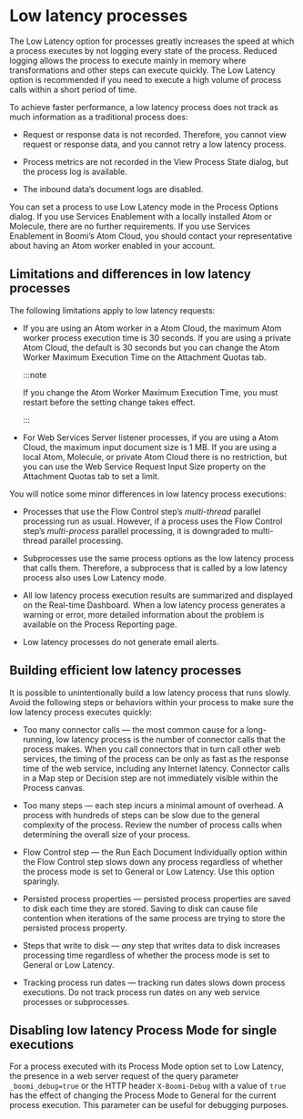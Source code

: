 # Low latency processes

<head>
  <meta name="guidename" content="Integration"/>
  <meta name="context" content="GUID-af9912ba-d4c8-4754-baeb-69bd9a41c48c"/>
</head>

The Low Latency option for processes greatly increases the speed at which a process executes by not logging every state of the process. Reduced logging allows the process to execute mainly in memory where transformations and other steps can execute quickly. The Low Latency option is recommended if you need to execute a high volume of process calls within a short period of time.

To achieve faster performance, a low latency process does not track as much information as a traditional process does:

- Request or response data is not recorded. Therefore, you cannot view request or response data, and you cannot retry a low latency process.

- Process metrics are not recorded in the View Process State dialog, but the process log is available.

- The inbound data’s document logs are disabled.

You can set a process to use Low Latency mode in the Process Options dialog. If you use Services Enablement with a locally installed Atom or Molecule, there are no further requirements. If you use Services Enablement in Boomi’s Atom Cloud, you should contact your representative about having an Atom worker enabled in your account.

## Limitations and differences in low latency processes

The following limitations apply to low latency requests:

- If you are using an Atom worker in a Atom Cloud, the maximum Atom worker process execution time is 30 seconds. If you are using a private Atom Cloud, the default is 30 seconds but you can change the Atom Worker Maximum Execution Time on the Attachment Quotas tab.

  :::note

  If you change the Atom Worker Maximum Execution Time, you must restart before the setting change takes effect.

  :::

- For Web Services Server listener processes, if you are using a Atom Cloud, the maximum input document size is 1 MB. If you are using a local Atom, Molecule, or private Atom Cloud there is no restriction, but you can use the Web Service Request Input Size property on the Attachment Quotas tab to set a limit.

You will notice some minor differences in low latency process executions:

- Processes that use the Flow Control step’s *multi-thread* parallel processing run as usual. However, if a process uses the Flow Control step’s *multi-process* parallel processing, it is downgraded to multi-thread parallel processing.

- Subprocesses use the same process options as the low latency process that calls them. Therefore, a subprocess that is called by a low latency process also uses Low Latency mode.

- All low latency process execution results are summarized and displayed on the Real-time Dashboard. When a low latency process generates a warning or error, more detailed information about the problem is available on the Process Reporting page.

- Low latency processes do not generate email alerts.

## Building efficient low latency processes

It is possible to unintentionally build a low latency process that runs slowly. Avoid the following steps or behaviors within your process to make sure the low latency process executes quickly:

- Too many connector calls — the most common cause for a long-running, low latency process is the number of connector calls that the process makes. When you call connectors that in turn call other web services, the timing of the process can be only as fast as the response time of the web service, including any Internet latency. Connector calls in a Map step or Decision step are not immediately visible within the Process canvas.

- Too many steps — each step incurs a minimal amount of overhead. A process with hundreds of steps can be slow due to the general complexity of the process. Review the number of process calls when determining the overall size of your process.

- Flow Control step — the Run Each Document Individually option within the Flow Control step slows down any process regardless of whether the process mode is set to General or Low Latency. Use this option sparingly.

- Persisted process properties — persisted process properties are saved to disk each time they are stored. Saving to disk can cause file contention when iterations of the same process are trying to store the persisted process property.

- Steps that write to disk — *any* step that writes data to disk increases processing time regardless of whether the process mode is set to General or Low Latency.

- Tracking process run dates — tracking run dates slows down process executions. Do not track process run dates on any web service processes or subprocesses.

## Disabling low latency Process Mode for single executions

For a process executed with its Process Mode option set to Low Latency, the presence in a web server request of the query parameter `_boomi_debug=true` or the HTTP header `X-Boomi-Debug` with a value of `true` has the effect of changing the Process Mode to General for the current process execution. This parameter can be useful for debugging purposes.
